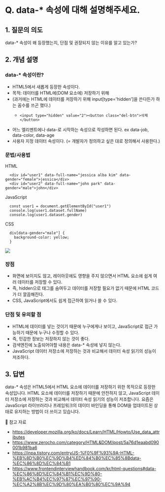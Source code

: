 # Q. data-* 속성에 대해 설명해주세요.

## 1. 질문의 의도
data-* 속성이 왜 등장했는지, 단점 및 권장되지 않는 이유를 알고 있는가?

## 2. 개념 설명

### data-* 속성이란?
- HTML5에서 새롭게 등장한 속성이다.
- 목적: 데이터를 HTML에(DOM 요소에) 저장하기 위해
- (과거에는 HTML에 데이터를 저장하기 위해 input[type='hidden']을 쓴다든가 하는 꼼수를 쓰곤 했다.)
   - ```
     <input type="hidden" value="2"><button class="del-btn">삭제</button>
     ``` 
- 어느 엘리멘트에나 data-로 시작하는 속성으로 작성하면 된다. ex data-job, data-color, data-age
- 사용자 지정 데이터 속성이다. (= 개발자가 정의하고 싶은 대로 정의해서 사용한다.)


### 문법/사용법

HTML

  ```
    <div id="user1" data-full-name="jessica alba kim" data-gender="female">jessica</div>
    <div id="user2" data-full-name="john park" data-gender="male">john</div>
  ```
  
JavaScript
  
  ```
    const user1 = document.getElementById("user1")
    console.log(user1.dataset.fullName)
    console.log(user1.dataset.gender)
  ```
  
CSS
  
  ```
    div[data-gender="male"] {
      background-color: yellow;
    }  
  ```
<kbd>
  <img src="https://user-images.githubusercontent.com/97583339/179926329-08940d08-32a7-41cc-91ad-ccc8298a5d5c.png" />
</kbd>
  
### 장점
- 화면에 보이지도 않고, 레이아웃에도 영향을 주지 않으면서 HTML 요소에 쉽게 여러 데이터를 저장할 수 있다.
- 즉, hidden으로 태그를 숨여두고 데이터를 저장할 필요가 없기 때문에 HTML 코드가 더 깔끔해진다.
- CSS, JavaScript에서도 쉽게 접근하여 읽거나 쓸 수 있다.
  
### 단점 및 유의할 점
- HTML에 데이터를 넣는 것이기 때문에 누구에게나 보이고, JavaScript로 접근 가능하기 때문에 누구나 수정할 수 있다. 
- 즉, 민감한 정보는 저장하지 않는 것이 좋다.
- 검색엔진에 노출되어야할 내용은 data-* 속성에 넣지 않는다.
- JavaScript 데이터 저장소에 저장하는 것과 비교해서 데이터 속성 읽기의 성능이 저조하다.

## 3. 답변

data-* 속성은 HTML5에서 HTML 요소에 데이터를 저장하기 위한 목적으로 등장한 속성입니다. 
HTML 요소에 데이터를 저장하기 때문에 안전하지 않고, JavaScript 데이터 저장소에 저장하는 것과 비교해서 데이터 속성 읽기의 성능이 저조합니다.
요즘은 JavaScript 라이브러리나 프레임워크의 데이터 바인딩을 통해 DOM을 업데이트된 상태로 유지하는 방법이 더 쓰이고 있습니다.

🔗 참고 자료

- https://developer.mozilla.org/ko/docs/Learn/HTML/Howto/Use_data_attributes
- https://www.zerocho.com/category/HTML&DOM/post/5a76d1eaabd090001b981ba6
- https://inpa.tistory.com/entry/JS-%F0%9F%93%9A-HTML-%EB%8D%B0%EC%9D%B4%ED%84%B0%EC%85%8Bdata-%EC%86%8D%EC%84%B1
- https://www.frontendinterviewhandbook.com/kr/html-questions#data-%EC%86%8D%EC%84%B1%EC%9D%80-%EB%AC%B4%EC%97%87%EC%97%90-%EC%A2%8B%EC%9D%80%EA%B0%80%EC%9A%94
